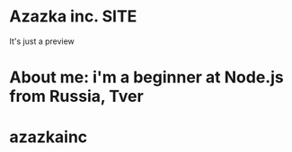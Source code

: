 # Azazka inc. SITE
It's just a preview

About me: i'm a beginner at Node.js from Russia, Tver
=======
# azazkainc
